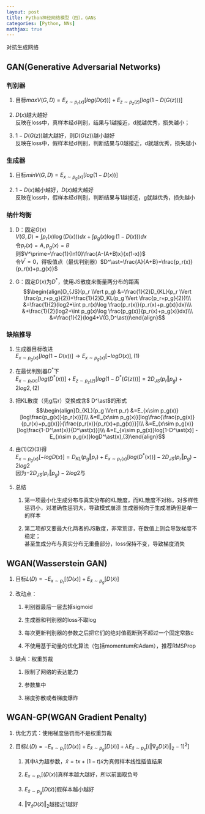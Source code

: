 ```yaml
---
layout: post
title: Python神经网络模型（四），GANs
categories: [Python, NNs]
mathjax: true
---
```


对抗生成网络

<!-- more -->
## GAN(Generative Adversarial Networks)
### 判别器  
1. 目标$maxV(G,D)=E_{x\sim p_r(x)}[log(D(x))] + E_{z\sim p_z(z)}[log(1-D(G(z)))]$

2. $D(x)$越大越好  
反映在loss中，真样本经d判别，结果与1越接近，d就越优秀，损失越小；

3. $1-D(G(z))$越大越好，则$D(G(z))$越小越好  
反映在loss中，假样本经d判别，判断结果与0越接近，d就越优秀，损失越小

### 生成器  
1. 目标$minV(G,D)=E_{x\sim p_g(x)}[log(1-D(x))]$

3. $1-D(x)$越小越好，$D(x)$越大越好  
反映在loss中，假样本经d判别，判断结果与1越接近，g就越优秀，损失越小

### 纳什均衡
1. D：固定$G(x)$  
$V(G,D)=\int p_r(x)\log(D(x)))dx + \int p_g(x)\log(1-D(x)))dx$  
令$p_r(x)=A,p_g(x)=B$  
则$V^\prime=\frac{1}{ln10}\frac{A-(A+B)x}{x(1-x)}$  
令$V^\prime=0$，得极值点（最优判别器）$D^\ast=\frac{A}{A+B}=\frac{p_r(x)}{p_r(x)+p_g(x)}$

2. G：固定$D(x)$为$D^\ast$，使用JS散度来衡量两分布的距离  
$$\begin{align}D_{JS}(p_r \Vert p_g) 
&=\frac{1}{2}D_{KL}(p_r \Vert \frac{p_r+p_g}{2})+\frac{1}{2}D_KL(p_g \Vert \frac{p_r+p_g}{2})\\\
&=\frac{1}{2}(log2+\int p_r(x)\log \frac{p_r(x)}{p_r(x)+p_g(x)}dx)\\\
&+\frac{1}{2}(log2+\int p_g(x)\log \frac{p_g(x)}{p_r(x)+p_g(x)}dx)\\\
&=\frac{1}{2}(log4+V(G,D^\ast))\end{align}$$

### 缺陷推导
1. 生成器目标改进  
$E_{x\sim p_g(x)}[log(1-D(x))] \to E_{x\sim p_g(x)}[-logD(x)],(1)$  

2. 在最优判别器$D^\ast$下  
$E_{x\sim p_r(x)}[log(D^\ast (x))] + E_{z\sim p_z(z)}[log(1-D^\ast (G(z)))]=2D_{JS}(p_r \Vert p_g)+2log2,(2)$  

3. 把KL散度（先g后r）变换成含$ D^\ast$的形式  
$$\begin{align}D_{KL}(p_g \Vert p_r)
&=E_{x\sim p_g(x)}[log\frac{p_g(x)}{p_r(x)}]\\\
&=E_{x\sim p_g(x)}[log\frac{\frac{p_g(x)}{p_r(x)+p_g(x)}}{\frac{p_r(x)}{p_r(x)+p_g(x)}}]\\\
&=E_{x\sim p_g(x)}[log\frac{1-D^\ast(x)}{D^\ast(x)}]\\\
&=E_{x\sim p_g(x)}log[1-D^\ast(x)] - E_{x\sim p_g(x)}logD^\ast(x),(3)\end{align}$$

4. 由(1)(2)(3)得  
$E_{x\sim p_g(x)}[-logD(x)]=D_{KL}(p_g \Vert p_r)+E_{x\sim p_r(x)}[log(D^\ast (x))]-2D_{JS}(p_r \Vert p_g)-2log2$  
因为$-2D_{JS}(p_r \Vert p_g)-2log2$与

5. 总结
   1. 第一项最小化生成分布与真实分布的KL散度，而KL散度不对称，对多样性惩罚小，对准确性惩罚大，导致模式崩溃
   生成器倾向于生成准确但是单一的样本
   
   2. 第二项却又要最大化两者的JS散度，非常荒谬，在数值上则会导致梯度不稳定；  
   甚至生成分布与真实分布无重叠部分，loss保持不变，导致梯度消失

## WGAN(Wasserstein GAN)
1. 目标$L(D)=-E_{x\sim p_r}[(D(x)] + E_{\tilde{x}\sim p_g}[D(\tilde{x})]$

2. 改动点：
   1. 判别器最后一层去掉sigmoid
   
   2. 生成器和判别器的loss不取log
   
   3. 每次更新判别器的参数之后把它们的绝对值截断到不超过一个固定常数c
   
   4. 不使用基于动量的优化算法（包括momentum和Adam），推荐RMSProp

3. 缺点：权重剪裁  
   1. 限制了网络的表达能力
   
   2. 参数集中
   
   3. 梯度弥散或者梯度爆炸

## WGAN-GP(WGAN Gradient Penalty)
1. 优化方式：使用梯度惩罚而不是权重剪裁

2. 目标$L(D)=-E_{x\sim p_r}[(D(x)] + E_{\tilde{x}\sim p_g}[D(\tilde{x})]
+\lambda E_{\hat{x}\sim p_\hat{x}}[(\Vert\nabla_\hat{x} D(\hat{x})\Vert_2-1)^2]$
   1. 其中$\lambda$为超参数，$\hat{x}=tx+(1-t)\tilde{x}$为真假样本线性插值结果
   
   2. $E_{x\sim p_r}[(D(x)]$真样本越大越好，所以前面取负号
   
   3. $E_{\tilde{x}\sim p_g}[D(\tilde{x})]$假样本越小越好
   
   4. $\Vert\nabla_\hat{x} D(\hat{x})\Vert_2$越接近1越好